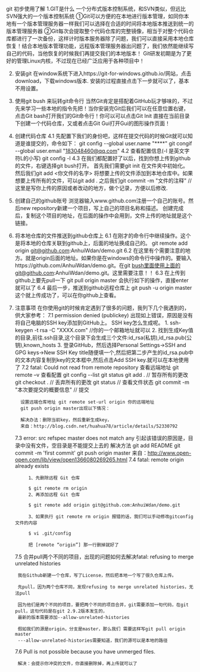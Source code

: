 git 初步使用了解
1.GIT是什么
    一个分布式版本控制系统，和SVN类似，但远比SVN强大的一个版本控制系统 ①Git可以方便的在本地进行版本管理，如同你本地有一个版本管理服务器一样我们可以选择在合适的时间将本地版本推送到统一的版本管理服务器 ②Git每次会提取整个代码仓库的完整镜像，相当于对整个代码仓库都进行了一次备份，这样计时版本服务器除了问题，我们可以直接采用本地仓库恢复！结合本地版本管理功能，远程版本管理服务器出问题了，我们依然能继续写自己的代码，当他恢复的时候我们再提交我们的本地版本！ Git研发初期是为了更好的管理Linux内核，不过现在已经广泛应用于各种项目中！

2. 安装git
    在window系统下进入https://git-for-windows.github.io/网站，点击download，下载windows版本.
    安装的过程直接点击下一步就可以了，基本不用设置。

3. 使用git bush 来玩转git命令行
    当然Git肯定是搭配着GitHub玩才够味的，不过先来学习一些本地的指令先把！当你安装完Git后我们可以在任意位置右键，点击Git bash打开我们的Git命令行！你可以可以点击Git Init 直接在当前目录下创建一个代码仓库，又或者点击Git Gui打开Gui的图形操作页面！

4. 创建代码仓库
    4.1 先配置下我们的身份吧，这样在提交代码的时候Git就可以知道是谁提交的，命令如下：
        git config --global user.name "****"
        git congif --global user.email "183048460@qq.com"
    4.2 查看配置信息(-l 是英文字符L的小写)
        git config -l
    4.3 在我们都配置好了以后，找到你想上传到github的文件，右键选择git bush打开。
        首先我们需要git init 在文件夹中初始化。
        然后我们git add <你文件的名字>  将想要上传的文件添加到本地仓库中。如果想要上传所有的文件，可以git add .
        之后我们git commit -m "文件的注释" //这里是写你上传的原因或者改动的地方，做个记录，方便以后修改.

5. 创建自己的github账号
    浏览器输入www.github.com注册一个自己的账号。然后new repository新建一个项目，写上自己的项目名称和描述。
    创建完成后，复制这个项目的地址，在后面的操作中会用到，文件上传的地址就是这个链接。

6. 将本地仓库的文件推送到github仓库上
    6.1 在刚才的命令行中继续操作。这个是将本地的仓库关联到github上，后面的地址换成自己的。
        git remote add origin git@github.com:AnhuiWdan/demo.git
    6.2 在这里有个需要注意的地方。就是origin后面的地址。如果你是在windows的命令行中操作的。要输入https://github.com/AnhuiWdan/demo.git。在git bush里面使用上面的git@github.com:AnhuiWdan/demo.git。这里需要注意！！
    6.3 在上传到github上要先pull一下
        git pull origin master
        会执行如下的操作，直接enter就可以了
    6.4 最后一步，推送到github远程仓库上
        git push -u origin master
        这个就上传成功了，可以在你github上查看。

7. 注意事项
    在你使用git的时候肯定遇到了很多的问题，我列下几个我遇到的，供大家参考：
    7.1 permission denied (publickey)
        出现如上错误，原因是没有将自己电脑的SSH key添加到GitHub上。
        SSH key怎么生成呢。
            1. ssh-keygen -t rsa -C "XXXX.com" //你的一个邮箱地址就可以
            2. 找到生成Key值的目录,前往.ssh目录,这个目录下会生成三个文件:id_rsa(私钥),id_rsa.pub(公钥),known_hosts
            3. 登录GitHub，然后选择Personal Settings->SSH and GPG keys->New SSH Key
               title随便填一个,然后把第二步产生的id_rsa.pub中的文本内容复制到key的文本框中,然后点击Add SSH key.就可以在本地使用了
    7.2 fatal: Could not read from remote repository
        查看远端地址 git remote –v
        查看配置 git config --list
        git status
        git add .  // 暂存所有的更改
         git checkout . // 丢弃所有的更改
         git status // 查看文件状态
         git commit -m "本次要提交的概要信息" // 提交

         设置远端仓库地址 git remote set-url origin 你的远端地址
         git push origin master出现以下情况：

         解决办法：删除当前key，然后重新生成key，
         来自：http://blog.csdn.net/huahua78/article/details/52330792
    7.3 error: src refspec master does not match any
        引起该错误的原因是，目录中没有文件，空目录是不能提交上去的
        解决方法
            git add README
            git commit -m 'first commit'
            git push origin master
        来自：http://www.open-open.com/lib/view/open1366080269265.html
    7.4 fatal: remote origin already exists

            1、先删除远程 Git 仓库

            $ git remote rm origin
            2、再添加远程 Git 仓库

            $ git remote add origin git@github.com:AnhuiWdan/demo.git

            3、如果执行 git remote rm origin 报错的话，我们可以手动修改gitconfig文件的内容

            $ vi .git/config

            把 [remote “origin”] 那一行删掉就好了

    7.5 合并pull两个不同的项目，出现的问题如何去解决fatal: refusing to merge unrelated histories

        我在Github新建一个仓库，写了License，然后把本地一个写了很久仓库上传。

        先pull，因为两个仓库不同，发现refusing to merge unrelated histories，无法pull

        因为他们是两个不同的项目，要把两个不同的项目合并，git需要添加一句代码，在git pull，这句代码是在git 2.9.2版本发生的，
        最新的版本需要添加--allow-unrelated-histories

        假如我们的源是origin，分支是master，那么我们 需要这样写git pull origin master
        ---allow-unrelated-histories需要知道，我们的源可以是本地的路径

    7.6 Pull is not possible because you have unmerged files.

        解决：会提示你冲突的文件，你直接删除掉，再上传就可以了

